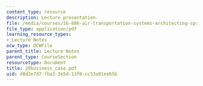 ```yaml
---
content_type: resource
description: Lecture presentation.
file: /media/courses/16-886-air-transportation-systems-architecting-spring-2004/d0d2e7d7fba33e5d13f0cc53a01ee65b_20business_case.pdf
file_type: application/pdf
learning_resource_types:
- Lecture Notes
ocw_type: OCWFile
parent_title: Lecture Notes
parent_type: CourseSection
resourcetype: Document
title: 20business_case.pdf
uid: d0d2e7d7-fba3-3e5d-13f0-cc53a01ee65b
---
```

